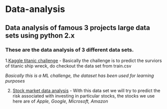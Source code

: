 # Data-analysis
## Data analysis of famous 3 projects large data sets using python 2.x

### These are the data analysis of 3 different data sets.

1.[Kaggle titanic challenge](https://www.kaggle.com/c/titanic) - Basically the challenge is to predict the surviors of titanic ship wreck, do checkout the data set from train.csv

*Basically this is a ML challenge, the dataset has been used for learning purposes*

2. [Stock market data analysis](https://help.yahoo.com/kb/download-historical-data-yahoo-finance-sln2311.html) - With this data set we will try to predict the risk associated with investing in particular stocks, the stocks we use here are of *Apple, Google, Microsoft, Amazon*
